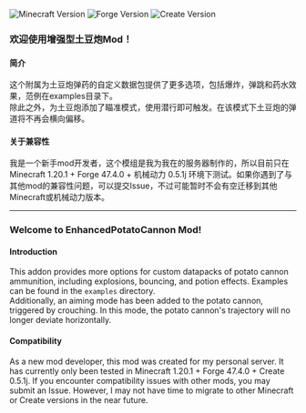 ![Minecraft Version](https://img.shields.io/badge/Minecraft-1.20.1-green)
![Forge Version](https://img.shields.io/badge/Forge-47.4.0-orange)
![Create Version](https://img.shields.io/badge/Create-0.5.1j-blue)

### 欢迎使用增强型土豆炮Mod！
#### 简介
这个附属为土豆炮弹药的自定义数据包提供了更多选项，包括爆炸，弹跳和药水效果，范例在examples目录下。  
除此之外，为土豆炮添加了瞄准模式，使用潜行即可触发。在该模式下土豆炮的弹道将不再会横向偏移。

#### 关于兼容性
我是一个新手mod开发者，这个模组是我为我在的服务器制作的，所以目前只在Minecraft 1.20.1 + Forge 47.4.0 + 机械动力 0.5.1j 环境下测试。如果你遇到了与其他mod的兼容性问题，可以提交Issue，不过可能暂时不会有空迁移到其他Minecraft或机械动力版本。

---

### Welcome to EnhancedPotatoCannon Mod!

#### Introduction
This addon provides more options for custom datapacks of potato cannon ammunition, including explosions, bouncing, and potion effects. Examples can be found in the `examples` directory.  
Additionally, an aiming mode has been added to the potato cannon, triggered by crouching. In this mode, the potato cannon's trajectory will no longer deviate horizontally.

#### Compatibility
As a new mod developer, this mod was created for my personal server. It has currently only been tested in Minecraft 1.20.1 + Forge 47.4.0 + Create 0.5.1j. If you encounter compatibility issues with other mods, you may submit an Issue. However, I may not have time to migrate to other Minecraft or Create versions in the near future.